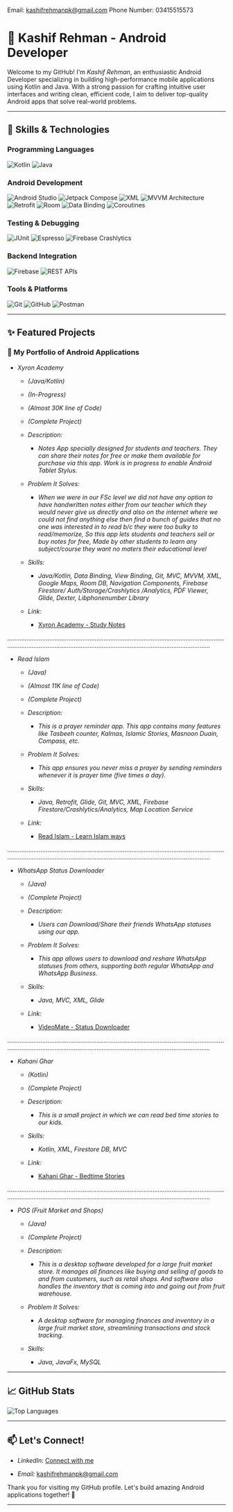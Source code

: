 Email:         kashifrehmanpk@gmail.com
Phone Number:  03415515573


# 🌟 Kashif Rehman - Android Developer  

Welcome to my GitHub! I'm *Kashif Rehman*, an enthusiastic Android Developer specializing in building high-performance mobile applications using Kotlin and Java. With a strong passion for crafting intuitive user interfaces and writing clean, efficient code, I aim to deliver top-quality Android apps that solve real-world problems.  

---

## 🚀 Skills & Technologies  

### Programming Languages  
![Kotlin](https://img.shields.io/badge/Kotlin-7F52FF?style=for-the-badge&logo=kotlin&logoColor=white)  ![Java](https://img.shields.io/badge/Java-007396?style=for-the-badge&logo=java&logoColor=white)  

### Android Development  
![Android Studio](https://img.shields.io/badge/Android_Studio-3DDC84?style=for-the-badge&logo=androidstudio&logoColor=white)  ![Jetpack Compose](https://img.shields.io/badge/Jetpack_Compose-4285F4?style=for-the-badge&logo=jetpackcompose&logoColor=white)  ![XML](https://img.shields.io/badge/XML-FF6600?style=for-the-badge&logo=xml&logoColor=white)  ![MVVM Architecture](https://img.shields.io/badge/MVVM_Architecture-000000?style=for-the-badge&logo=m&logoColor=white)  ![Retrofit](https://img.shields.io/badge/Retrofit-3DDC84?style=for-the-badge&logo=android&logoColor=white)  ![Room](https://img.shields.io/badge/Room-3DDC84?style=for-the-badge&logo=android&logoColor=white)  ![Data Binding](https://img.shields.io/badge/Data_Binding-3DDC84?style=for-the-badge&logo=android&logoColor=white)  ![Coroutines](https://img.shields.io/badge/Coroutines-7F52FF?style=for-the-badge&logo=kotlin&logoColor=white)  

### Testing & Debugging  
![JUnit](https://img.shields.io/badge/JUnit-25A162?style=for-the-badge&logo=junit&logoColor=white)  ![Espresso](https://img.shields.io/badge/Espresso-3DDC84?style=for-the-badge&logo=android&logoColor=white)  ![Firebase Crashlytics](https://img.shields.io/badge/Firebase_Crashlytics-FFCA28?style=for-the-badge&logo=firebase&logoColor=white)  

### Backend Integration  
![Firebase](https://img.shields.io/badge/Firebase-FFCA28?style=for-the-badge&logo=firebase&logoColor=white)  ![REST APIs](https://img.shields.io/badge/REST_APIs-000000?style=for-the-badge&logo=api&logoColor=white)  

### Tools & Platforms  
![Git](https://img.shields.io/badge/Git-F05032?style=for-the-badge&logo=git&logoColor=white)  ![GitHub](https://img.shields.io/badge/GitHub-181717?style=for-the-badge&logo=github&logoColor=white)  ![Postman](https://img.shields.io/badge/Postman-FF6C37?style=for-the-badge&logo=postman&logoColor=white)  

---

## ✨ Featured Projects  

### 📱 My Portfolio of Android Applications  



- *Xyron Academy*
    - *(Java/Kotlin)*
    - *(In-Progress)*
    - *(Almost 30K line of Code)*
    - *(Complete Project)*

  - *Description:*
    - *Notes App specially designed for students and teachers. They can share their notes for free or make them available for purchase via this app. Work is in progress to enable Android Tablet Stylus.*
  - *Problem It Solves:*
    - *When we were in our FSc level we did not have any option to have handwritten notes either from our teacher which they would never give us directly and also on the internet where we could not find anything else then find a bunch of guides that no one was interested in to read b/c they were too bulky to read/memorize, So this app lets students and teachers sell or buy notes for free, Made by other students to learn any subject/course they want no maters their educational level*
  - *Skills:*
    - *Java/Kotlin, Data Binding, View Binding, Git, MVC, MVVM, XML, Google Maps, Room DB, Navigation Components, Firebase Firestore/ Auth/Storage/Crashlytics /Analytics, PDF Viewer, Glide, Dexter, Libphonenumber Library*
  - *Link:*
    - [Xyron Academy - Study Notes](https://play.google.com/store/apps/details?id=com.xyrontech.skillswisp_android&pli=1)  

................................................................................................................................................................................................................................................

- *Read Islam*
    - *(Java)*
    - *(Almost 11K line of Code)*
    - *(Complete Project)*

  - *Description:*
    - *This is a prayer reminder app. This app contains many features like Tasbeeh counter, Kalmas, Islamic Stories, Masnoon Duain, Compass, etc.*
  - *Problem It Solves:*
    - *This app  ensures you never miss a prayer by sending reminders whenever it is prayer time (five times a day).*
  - *Skills:*
    - *Java, Retrofit, Glide, Git, MVC, XML, Firebase Firestore/Crashlytics/Analytics, Map Location Service*
  - *Link:*
    - [Read Islam - Learn Islam ways](https://play.google.com/store/apps/details?id=com.neonstudio.readislam_prayertiming_kalma_hadees_masnoonduain)  

................................................................................................................................................................................................................................................

- *WhatsApp Status Downloader*
    - *(Java)*
    - *(Complete Project)*

  - *Description:*
    - *Users can Download/Share their friends WhatsApp statuses using our app.*
  - *Problem It Solves:*
    - *This app allows users to download and reshare WhatsApp statuses from others, supporting both regular WhatsApp and WhatsApp Business.*
  - *Skills:*
    - *Java, MVC, XML, Glide*
  - *Link:*
    - [VideoMate - Status Downloader](https://play.google.com/store/apps/details?id=com.xyrontech.videomate)  

................................................................................................................................................................................................................................................

- *Kahani Ghar*
    - *(Kotlin)*
    - *(Complete Project)*

  - *Description:*
    - *This is a small project in which we can read bed time stories to our kids.*
  - *Skills:*
    - *Kotlin, XML, Firestore DB, MVC*
  - *Link:*
    - [Kahani Ghar - Bedtime Stories](https://play.google.com/store/apps/details?id=com.neonstudio.kahanigharreal)  

................................................................................................................................................................................................................................................

- *POS (Fruit Market and Shops)*
    - *(Java)*
    - *(Complete Project)*

  - *Description:*
    - *This is a desktop software developed for a large fruit market store. It manages all finances like buying and selling of goods to and from customers, such as retail shops. And software also handles the inventory that is coming into and going   out from fruit warehouse.*
  - *Problem It Solves:*
    - *A desktop software for managing finances and inventory in a large fruit market store, streamlining transactions and stock tracking.*
  - *Skills:*
    - *Java, JavaFx, MySQL*



---

## 📈 GitHub Stats  

![Top Languages](https://github-readme-stats.vercel.app/api/top-langs/?username=KashifRehmanPK&layout=compact&theme=tokyonight)  

---

## 📫 Let's Connect!  

- *LinkedIn:* [Connect with me](https://github.com/KashifRehmanPK)

- *Email:* [kashifrehmanpk@gmail.com](mailto:kashifrehmanpk@gmail.com)  

Thank you for visiting my GitHub profile. Let's build amazing Android applications together! 🚀  

---
